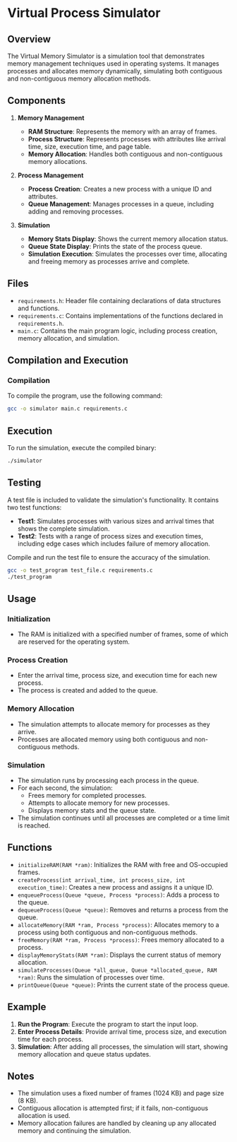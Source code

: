 # Virtual Process Simulator

## Overview

The Virtual Memory Simulator is a simulation tool that demonstrates memory management techniques used in operating systems. It manages processes and allocates memory dynamically, simulating both contiguous and non-contiguous memory allocation methods.

## Components

1. **Memory Management**
   - **RAM Structure**: Represents the memory with an array of frames.
   - **Process Structure**: Represents processes with attributes like arrival time, size, execution time, and page table.
   - **Memory Allocation**: Handles both contiguous and non-contiguous memory allocations.

2. **Process Management**
   - **Process Creation**: Creates a new process with a unique ID and attributes.
   - **Queue Management**: Manages processes in a queue, including adding and removing processes.

3. **Simulation**
   - **Memory Stats Display**: Shows the current memory allocation status.
   - **Queue State Display**: Prints the state of the process queue.
   - **Simulation Execution**: Simulates the processes over time, allocating and freeing memory as processes arrive and complete.

## Files

- `requirements.h`: Header file containing declarations of data structures and functions.
- `requirements.c`: Contains implementations of the functions declared in `requirements.h`.
- `main.c`: Contains the main program logic, including process creation, memory allocation, and simulation.

## Compilation and Execution

### Compilation

To compile the program, use the following command:

```sh
gcc -o simulator main.c requirements.c
```

## Execution

To run the simulation, execute the compiled binary:

```sh
./simulator
```

## Testing

A test file is included to validate the simulation's functionality. It contains two test functions:

- **Test1**: Simulates processes with various sizes and arrival times that shows the complete simulation.
- **Test2**: Tests with a range of process sizes and execution times, including edge cases which includes failure of memory allocation.

Compile and run the test file to ensure the accuracy of the simulation.

```sh
gcc -o test_program test_file.c requirements.c
./test_program
```

## Usage

### Initialization

- The RAM is initialized with a specified number of frames, some of which are reserved for the operating system.

### Process Creation

- Enter the arrival time, process size, and execution time for each new process.
- The process is created and added to the queue.

### Memory Allocation

- The simulation attempts to allocate memory for processes as they arrive.
- Processes are allocated memory using both contiguous and non-contiguous methods.

### Simulation

- The simulation runs by processing each process in the queue.
- For each second, the simulation:
  - Frees memory for completed processes.
  - Attempts to allocate memory for new processes.
  - Displays memory stats and the queue state.
- The simulation continues until all processes are completed or a time limit is reached.

## Functions

- `initializeRAM(RAM *ram)`: Initializes the RAM with free and OS-occupied frames.
- `createProcess(int arrival_time, int process_size, int execution_time)`: Creates a new process and assigns it a unique ID.
- `enqueueProcess(Queue *queue, Process *process)`: Adds a process to the queue.
- `dequeueProcess(Queue *queue)`: Removes and returns a process from the queue.
- `allocateMemory(RAM *ram, Process *process)`: Allocates memory to a process using both contiguous and non-contiguous methods.
- `freeMemory(RAM *ram, Process *process)`: Frees memory allocated to a process.
- `displayMemoryStats(RAM *ram)`: Displays the current status of memory allocation.
- `simulateProcesses(Queue *all_queue, Queue *allocated_queue, RAM *ram)`: Runs the simulation of processes over time.
- `printQueue(Queue *queue)`: Prints the current state of the process queue.

## Example

1. **Run the Program**: Execute the program to start the input loop.
2. **Enter Process Details**: Provide arrival time, process size, and execution time for each process.
3. **Simulation**: After adding all processes, the simulation will start, showing memory allocation and queue status updates.

## Notes

- The simulation uses a fixed number of frames (1024 KB) and page size (8 KB).
- Contiguous allocation is attempted first; if it fails, non-contiguous allocation is used.
- Memory allocation failures are handled by cleaning up any allocated memory and continuing the simulation.

